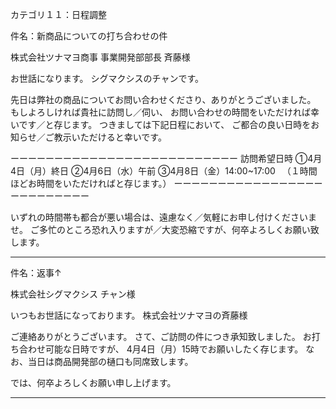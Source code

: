 カテゴリ１１：日程調整

件名：新商品についての打ち合わせの件

株式会社ツナマヨ商事
事業開発部部長  斉藤様

お世話になります。
シグマクシスのチャンです。

先日は弊社の商品についてお問い合わせくださり、ありがとうございました。
もしよろしければ貴社に訪問し／伺い、
お問い合わせの時間をいただければ幸いです／と存じます。
つきましては下記日程において、
ご都合の良い日時をお知らせ／ご教示いただけると幸いです。

ーーーーーーーーーーーーーーーーーーーーーーーーーー
訪問希望日時
①4月4日（月）終日
②4月6日（水）午前
③4月8日（金）14:00~17:00
　（１時間ほどお時間をいただければと存じます。）
ーーーーーーーーーーーーーーーーーーーーーーーーーー

いずれの時間帯も都合が悪い場合は、遠慮なく／気軽にお申し付けくださいませ。
ご多忙のところ恐れ入りますが／大変恐縮ですが、何卒よろしくお願い致します。

---

件名：返事↑

株式会社シグマクシス
チャン様

いつもお世話になっております。
株式会社ツナマヨの斉藤様

ご連絡ありがとうございます。
さて、ご訪問の件につき承知致しました。
お打ち合わせ可能な日時ですが、
4月4日（月）15時でお願いしたく存じます。
なお、当日は商品開発部の樋口も同席致します。

では、何卒よろしくお願い申し上げます。

---

